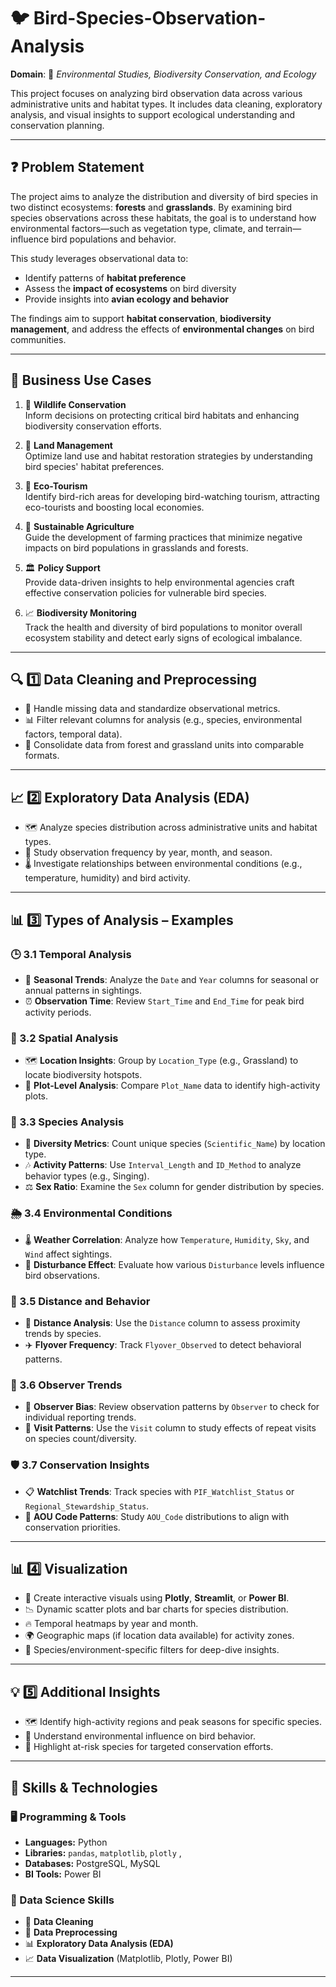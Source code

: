 # 🐦 Bird-Species-Observation-Analysis

**Domain**: 🌿 *Environmental Studies, Biodiversity Conservation, and Ecology*

This project focuses on analyzing bird observation data across various administrative units and habitat types. It includes data cleaning, exploratory analysis, and visual insights to support ecological understanding and conservation planning.

---

## ❓ Problem Statement

The project aims to analyze the distribution and diversity of bird species in two distinct ecosystems: **forests** and **grasslands**. By examining bird species observations across these habitats, the goal is to understand how environmental factors—such as vegetation type, climate, and terrain—influence bird populations and behavior.

This study leverages observational data to:
- Identify patterns of **habitat preference**
- Assess the **impact of ecosystems** on bird diversity
- Provide insights into **avian ecology and behavior**

The findings aim to support **habitat conservation**, **biodiversity management**, and address the effects of **environmental changes** on bird communities.

---

## 💼 Business Use Cases

1. 🦉 **Wildlife Conservation**  
   Inform decisions on protecting critical bird habitats and enhancing biodiversity conservation efforts.

2. 🌱 **Land Management**  
   Optimize land use and habitat restoration strategies by understanding bird species' habitat preferences.

3. 🧭 **Eco-Tourism**  
   Identify bird-rich areas for developing bird-watching tourism, attracting eco-tourists and boosting local economies.

4. 🌾 **Sustainable Agriculture**  
   Guide the development of farming practices that minimize negative impacts on bird populations in grasslands and forests.

5. 🏛️ **Policy Support**  
   Provide data-driven insights to help environmental agencies craft effective conservation policies for vulnerable bird species.

6. 📈 **Biodiversity Monitoring**  
   Track the health and diversity of bird populations to monitor overall ecosystem stability and detect early signs of ecological imbalance.

---

## 🔍 1️⃣ Data Cleaning and Preprocessing

- 🧹 Handle missing data and standardize observational metrics.
- 📊 Filter relevant columns for analysis (e.g., species, environmental factors, temporal data).
- 🔄 Consolidate data from forest and grassland units into comparable formats.

---

## 📈 2️⃣ Exploratory Data Analysis (EDA)

- 🗺️ Analyze species distribution across administrative units and habitat types.
- 📅 Study observation frequency by year, month, and season.
- 🌡️ Investigate relationships between environmental conditions (e.g., temperature, humidity) and bird activity.

---

## 📊 3️⃣ Types of Analysis – Examples

### 🕒 3.1 Temporal Analysis

- 📆 **Seasonal Trends**: Analyze the `Date` and `Year` columns for seasonal or annual patterns in sightings.
- ⏰ **Observation Time**: Review `Start_Time` and `End_Time` for peak bird activity periods.

### 📍 3.2 Spatial Analysis

- 🗺️ **Location Insights**: Group by `Location_Type` (e.g., Grassland) to locate biodiversity hotspots.
- 📌 **Plot-Level Analysis**: Compare `Plot_Name` data to identify high-activity plots.

### 🐤 3.3 Species Analysis

- 🌿 **Diversity Metrics**: Count unique species (`Scientific_Name`) by location type.
- 🎶 **Activity Patterns**: Use `Interval_Length` and `ID_Method` to analyze behavior types (e.g., Singing).
- ⚖️ **Sex Ratio**: Examine the `Sex` column for gender distribution by species.

### 🌦️ 3.4 Environmental Conditions

- 🌡️ **Weather Correlation**: Analyze how `Temperature`, `Humidity`, `Sky`, and `Wind` affect sightings.
- 🚨 **Disturbance Effect**: Evaluate how various `Disturbance` levels influence bird observations.

### 📏 3.5 Distance and Behavior

- 📐 **Distance Analysis**: Use the `Distance` column to assess proximity trends by species.
- ✈️ **Flyover Frequency**: Track `Flyover_Observed` to detect behavioral patterns.

### 👤 3.6 Observer Trends

- 👀 **Observer Bias**: Review observation patterns by `Observer` to check for individual reporting trends.
- 🔁 **Visit Patterns**: Use the `Visit` column to study effects of repeat visits on species count/diversity.

### 🛡️ 3.7 Conservation Insights

- 📋 **Watchlist Trends**: Track species with `PIF_Watchlist_Status` or `Regional_Stewardship_Status`.
- 🔢 **AOU Code Patterns**: Study `AOU_Code` distributions to align with conservation priorities.

---

## 📊 4️⃣ Visualization
- 📍 Create interactive visuals using **Plotly**, **Streamlit**, or **Power BI**.
- 📉 Dynamic scatter plots and bar charts for species distribution.
- 🔥 Temporal heatmaps by year and month.
- 🌍 Geographic maps (if location data available) for activity zones.
- 🔎 Species/environment-specific filters for deep-dive insights.

---

## 💡 5️⃣ Additional Insights

- 🗺️ Identify high-activity regions and peak seasons for specific species.
- 🧠 Understand environmental influence on bird behavior.
- 🚨 Highlight at-risk species for targeted conservation efforts.

---

## 🧰 Skills & Technologies

### 🖥️ Programming & Tools
- **Languages:** Python  
- **Libraries:** `pandas`, `matplotlib`, `plotly` ,  
- **Databases:** PostgreSQL, MySQL  
- **BI Tools:** Power BI

### 🔧 Data Science Skills
- 🧹 **Data Cleaning**
- 🔄 **Data Preprocessing**
- 📊 **Exploratory Data Analysis (EDA)**
- 📈 **Data Visualization** (Matplotlib, Plotly, Power BI)

---
